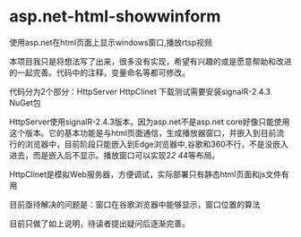 # asp.net-html-showwinform
使用asp.net在html页面上显示windows窗口,播放rtsp视频

本项目我只是将想法写了出来，很多没有实现，希望有兴趣的或是愿意帮助和改进的一起完善。代码中的注释，变量命名等都可修改。

代码分为2个部分：HttpServer HttpClinet 下载测试需要安装signalR-2.4.3 NuGet包

HttpServer使用signalR-2.4.3版本，因为asp.net不是asp.net core好像只能使用这个版本。它的基本功能是与html页面通信，生成播放器窗口，并嵌入到目前流行的浏览器中，目前阶段只能嵌入到Edge浏览器中,谷歌和360不行，不是没嵌入进去，而是嵌入后不显示。播放窗口可以实现2*2 4*4等布局。

HttpClinet是模拟Web服务器，方便调试，实际部署只有静态html页面和js文件有用

目前亟待解决的问题是：窗口在谷歌浏览器中能够显示，窗口位置的算法

目前只做了如上说明，待读者提出疑问后逐渐完善。
